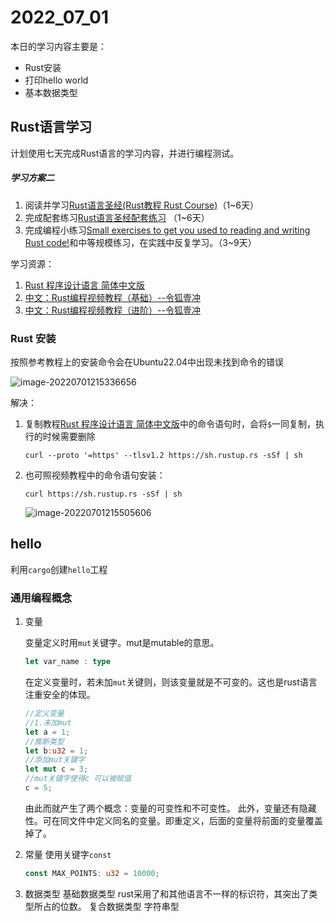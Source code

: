 # 2022_07_01



本日的学习内容主要是：

- Rust安装
- 打印hello world
- 基本数据类型

## Rust语言学习

计划使用七天完成Rust语言的学习内容，并进行编程测试。

##### 学习方案二

1. 阅读并学习[Rust语言圣经(Rust教程 Rust Course)](https://course.rs/)（1~6天）
2. 完成配套练习[Rust语言圣经配套练习](https://practice.rs/) （1~6天）
3. 完成编程小练习[Small exercises to get you used to reading and writing Rust code!](https://github.com/rust-lang/rustlings)和中等规模练习，在实践中反复学习。（3~9天）

学习资源：

1. [Rust 程序设计语言 简体中文版](https://kaisery.github.io/trpl-zh-cn/)
2. [中文：Rust编程视频教程（基础）--令狐壹冲](https://www.bilibili.com/video/BV1xJ411B79h?from=search&seid=11418904650629340673)
3. [中文：Rust编程视频教程（进阶）--令狐壹冲](https://www.bilibili.com/video/BV1FJ411Y71o?from=search&seid=11418904650629340673)

### Rust 安装

按照参考教程上的安装命令会在Ubuntu22.04中出现未找到命令的错误

![image-20220701215336656](https://growlr-center-blog-image.oss-cn-beijing.aliyuncs.com/image/image-20220701215336656.png)

解决：

1. 复制教程[Rust 程序设计语言 简体中文版](https://kaisery.github.io/trpl-zh-cn/)中的命令语句时，会将`$`一同复制，执行的时候需要删除
   ```shell
   curl --proto '=https' --tlsv1.2 https://sh.rustup.rs -sSf | sh
   ```

2. 也可照视频教程中的命令语句安装：

	```shell
	curl https://sh.rustup.rs -sSf | sh
	```

	![image-20220701215505606](https://growlr-center-blog-image.oss-cn-beijing.aliyuncs.com/image/image-20220701215505606.png)

## hello

利用`cargo`创建`hello`工程



### 通用编程概念

1. 变量

   变量定义时用`mut`关键字。mut是mutable的意思。

   ```rust
   let var_name : type
   ```

   在定义变量时，若未加`mut`关键则，则该变量就是不可变的。这也是rust语言注重安全的体现。

   ```rust
   //定义变量
   //1.未加mut
   let a = 1;
   //推断类型
   let b:u32 = 1;
   //添加mut关键字
   let mut c = 3;
   //mut关键字使得c 可以被赋值
   c = 5;
   ```

   由此而就产生了两个概念：变量的可变性和不可变性。
   此外，变量还有隐藏性。可在同文件中定义同名的变量。即重定义，后面的变量将前面的变量覆盖掉了。

2. 常量
   使用关键字`const`

   ```rust
   const MAX_POINTS: u32 = 10000;
   ```

   

3. 数据类型
   基础数据类型 rust采用了和其他语言不一样的标识符，其突出了类型所占的位数。
   复合数据类型
   字符串型

